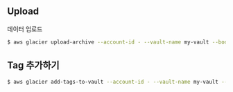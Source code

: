 
## Upload
데이터 업로드
```bash
$ aws glacier upload-archive --account-id - --vault-name my-vault --body archive.zip
```

## Tag 추가하기
```bash
$ aws glacier add-tags-to-vault --account-id - --vault-name my-vault --tags id=1234,date=july2015
```